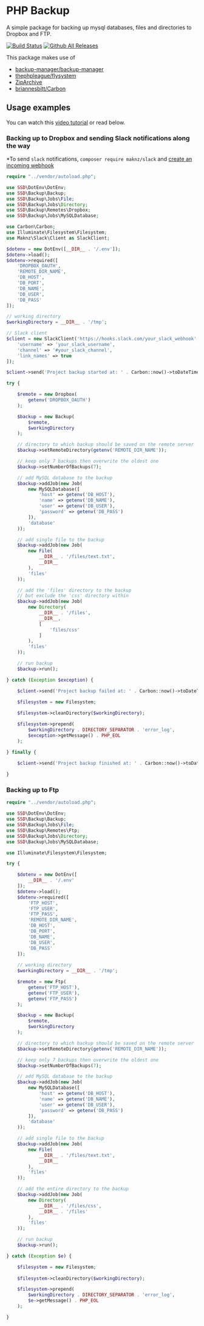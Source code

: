 # PHP Backup

A simple package for backing up mysql databases, files and directories to Dropbox and FTP.

[![Build Status](https://travis-ci.org/sebastiansulinski/php-backup.svg?branch=master)](https://travis-ci.org/sebastiansulinski/php-backup)
[![Github All Releases](https://img.shields.io/github/downloads/sebastiansulinski/php-backup/total.svg)](https://github.com/sebastiansulinski/php-backup)

This package makes use of

- [backup-manager/backup-manager](https://github.com/backup-manager/backup-manager)
- [thephpleague/flysystem](https://github.com/thephpleague/flysystem)
- [ZipArchive](http://php.net/manual/en/class.ziparchive.php)
- [briannesbitt/Carbon](https://github.com/briannesbitt/Carbon)

## Usage examples

You can watch this [video tutorial](https://ssdtutorials.com/courses/dropbox-backup) or read below.


### Backing up to Dropbox and sending Slack notifications along the way

*To send `slack` notifications, `composer require maknz/slack` and [create an incoming webhook](https://my.slack.com/services/new/incoming-webhook)

```php
require "../vendor/autoload.php";

use SSD\DotEnv\DotEnv;
use SSD\Backup\Backup;
use SSD\Backup\Jobs\File;
use SSD\Backup\Jobs\Directory;
use SSD\Backup\Remotes\Dropbox;
use SSD\Backup\Jobs\MySQLDatabase;

use Carbon\Carbon;
use Illuminate\Filesystem\Filesystem;
use Maknz\Slack\Client as SlackClient;

$dotenv = new DotEnv([__DIR__ . '/.env']);
$dotenv->load();
$dotenv->required([
    'DROPBOX_OAUTH',
    'REMOTE_DIR_NAME',
    'DB_HOST',
    'DB_PORT',
    'DB_NAME',
    'DB_USER',
    'DB_PASS'
]);

// working directory
$workingDirectory = __DIR__ . '/tmp';

// Slack client
$client = new SlackClient('https://hooks.slack.com/your_slack_webhook', [
    'username' => 'your_slack_username',
    'channel' => '#your_slack_channel',
    'link_names' => true
]);

$client->send('Project backup started at: ' . Carbon::now()->toDateTimeString());

try {

    $remote = new Dropbox(
        getenv('DROPBOX_OAUTH')
    );

    $backup = new Backup(
        $remote,
        $workingDirectory
    );

    // directory to which backup should be saved on the remote server
    $backup->setRemoteDirectory(getenv('REMOTE_DIR_NAME'));

    // keep only 7 backups then overwrite the oldest one
    $backup->setNumberOfBackups(7);

    // add MySQL database to the backup
    $backup->addJob(new Job(
        new MySQLDatabase([
            'host' => getenv('DB_HOST'),
            'name' => getenv('DB_NAME'),
            'user' => getenv('DB_USER'),
            'password' => getenv('DB_PASS')
        ]),
        'database'
    ));

    // add single file to the backup
    $backup->addJob(new Job(
        new File(
            __DIR__ . '/files/text.txt',
            __DIR__
        ),
        'files'
    ));

    // add the 'files' directory to the backup
    // but exclude the 'css' directory within
    $backup->addJob(new Job(
        new Directory(
            __DIR__ . '/files',
            __DIR__,
            [
                'files/css'
            ]
        ),
        'files'
    ));

    // run backup
    $backup->run();

} catch (Exception $exception) {

    $client->send('Project backup failed at: ' . Carbon::now()->toDateTimeString() .' with message: "'.$exception->getMessage().'"');

    $filesystem = new Filesystem;
    
    $filesystem->cleanDirectory($workingDirectory);

    $filesystem->prepend(
        $workingDirectory . DIRECTORY_SEPARATOR . 'error_log',
        $exception->getMessage() . PHP_EOL
    );

} finally {
 
    $client->send('Project backup finished at: ' . Carbon::now()->toDateTimeString());

}
```

### Backing up to Ftp

```php
require "../vendor/autoload.php";

use SSD\DotEnv\DotEnv;
use SSD\Backup\Backup;
use SSD\Backup\Jobs\File;
use SSD\Backup\Remotes\Ftp;
use SSD\Backup\Jobs\Directory;
use SSD\Backup\Jobs\MySQLDatabase;

use Illuminate\Filesystem\Filesystem;

try {

    $dotenv = new DotEnv([
        __DIR__ . '/.env'
    ]);
    $dotenv->load();
    $dotenv->required([
        'FTP_HOST',
        'FTP_USER',
        'FTP_PASS',
        'REMOTE_DIR_NAME',
        'DB_HOST',
        'DB_PORT',
        'DB_NAME',
        'DB_USER',
        'DB_PASS'
    ]);
    
    // working directory
    $workingDirectory = __DIR__ . '/tmp';

    $remote = new Ftp(
        getenv('FTP_HOST'),
        getenv('FTP_USER'),
        getenv('FTP_PASS')
    );

    $backup = new Backup(
        $remote,
        $workingDirectory
    );

    // directory to which backup should be saved on the remote server
    $backup->setRemoteDirectory(getenv('REMOTE_DIR_NAME'));

    // keep only 7 backups then overwrite the oldest one
    $backup->setNumberOfBackups(7);

    // add MySQL database to the backup
    $backup->addJob(new Job(
        new MySQLDatabase([
            'host' => getenv('DB_HOST'),
            'name' => getenv('DB_NAME'),
            'user' => getenv('DB_USER'),
            'password' => getenv('DB_PASS')
        ]),
        'database'
    ));

    // add single file to the backup
    $backup->addJob(new Job(
        new File(
            __DIR__ . '/files/text.txt',
            __DIR__
        ),
        'files'
    ));

    // add the entire directory to the backup
    $backup->addJob(new Job(
        new Directory(
            __DIR__ . '/files/css',
            __DIR__ . '/files'
        ),
        'files'
    ));

    // run backup
    $backup->run();

} catch (Exception $e) {

    $filesystem = new Filesystem;
    
    $filesystem->cleanDirectory($workingDirectory);

    $filesystem->prepend(
        $workingDirectory . DIRECTORY_SEPARATOR . 'error_log',
        $e->getMessage() . PHP_EOL
    );

}
```